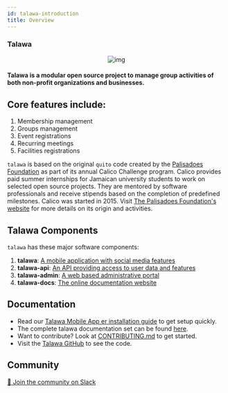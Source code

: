 ```yaml
---
id: talawa-introduction
title: Overview
---
```

### Talawa

<center>

![img](/img/logos/talawa-logo-200x200.png)

</center>

#### Talawa is a modular open source project to manage group activities of both non-profit organizations and businesses.

## Core features include:

1.  Membership management
2.  Groups management
3.  Event registrations
4.  Recurring meetings
5.  Facilities registrations

`talawa` is based on the original `quito` code created by the [Palisadoes Foundation](http://www.palisadoes.org) as part of its annual Calico Challenge program. Calico provides paid summer internships for Jamaican university students to work on selected open source projects. They are mentored by software professionals and receive stipends based on the completion of predefined milestones. Calico was started in 2015. Visit [The Palisadoes Foundation's website](http://www.palisadoes.org/) for more details on its origin and activities.

## Talawa Components

`talawa` has these major software components:

1. **talawa**: [A mobile application with social media features](https://github.com/PalisadoesFoundation/talawa)
1. **talawa-api**: [An API providing access to user data and features](https://github.com/PalisadoesFoundation/talawa-api)
1. **talawa-admin**: [A web based administrative portal](https://github.com/PalisadoesFoundation/talawa-admin)
1. **talawa-docs**: [The online documentation website](https://github.com/PalisadoesFoundation/talawa-docs)

## Documentation

- Read our [Talawa Mobile App
  er installation guide](INSTALLATION.md) to get setup quickly.
- The complete talawa documentation set can be found [here](https://palisadoesfoundation.github.io/talawa-docs/).
- Want to contribute? Look at [CONTRIBUTING.md](CONTRIBUTING.md) to get started.
- Visit the [Talawa GitHub](https://github.com/PalisadoesFoundation/talawa) to see the code.

## Community

[💬 Join the community on Slack](https://join.slack.com/t/thepalisadoes-dyb6419/shared_invite/zt-1gkkn2kpt-zHhYXpS8cYHNdS~v4o2jWQ)
